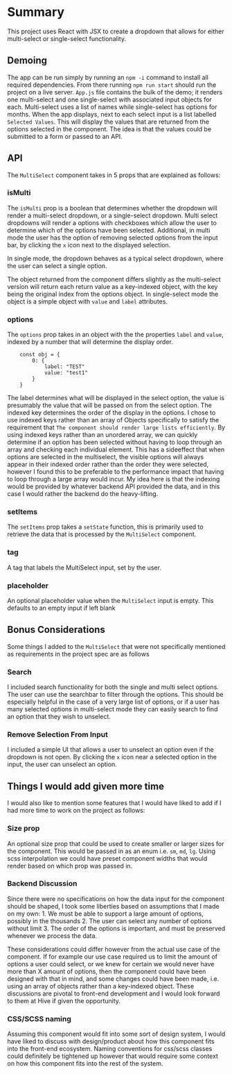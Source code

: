 # Summary
This project uses React with JSX to create a dropdown that allows for either multi-select or single-select functionality.

## Demoing
The app can be run simply by running an `npm -i` command to install all required dependencies. From there running `npm run start` should run the project on a live server. `App.js` file contains the bulk of the demo; it renders one multi-select and one single-select with associated input objects for each. Multi-select uses a list of names while single-select has options for months. When the app displays, next to each select input is a list labelled `Selected Values`. This will display the values that are returned from the options selected in the component. The idea is that the values could be submitted to a form or passed to an API.

## API
The `MultiSelect` component takes in 5 props that are explained as follows:

### isMulti
The `isMulti` prop is a boolean that determines whether the dropdown will render a multi-select dropdown, or a single-select dropdown. Multi select dropdowns will render a options with checkboxes which allow the user to determine which of the options have been selected. Additional, in multi mode the user has the option of removing selected options from the input bar, by clicking the `x` icon next to the displayed selection.

In single mode, the dropdown behaves as a typical select dropdown, where the user can select a single option.

The object returned from the component differs slightly as the multi-select version will return each return value as a key-indexed object, with the key being the original index from the options object. In single-select mode the object is a simple object with `value` and `label` attributes.

### options
The `options` prop takes in an object with the the properties `label` and `value`, indexed by a number that will determine the display order.
```
    const obj = {
        0: {
            label: "TEST"
            value: "test1"
        }
    }
```

The label determines what will be displayed in the select option, the value is presumably the value that will be passed on from the select option. The indexed key determines the order of the display in the options. I chose to use indexed keys rather than an array of Objects specifically to satisfy the requirement that `The component should render large lists efficiently`. By using indexed keys rather than an unordered array, we can quickly determine if an option has been selected without having to loop through an array and checking each individual element. This has a sideeffect that when options are selected in the multiselect, the visible options will always appear in their indexed order rather than the order they were selected, however I found this to be preferable to the performance impact that having to loop through a large array would incur. My idea here is that the indexing would be provided by whatever backend API provided the data, and in this case I would rather the backend do the heavy-lifting.

### setItems
The `setItems` prop takes a `setState` function, this is primarily used to retrieve the data that is processed by the `MultiSelect` component.

### tag
A tag that labels the MultiSelect input, set by the user.

### placeholder
An optional placeholder value when the `MultiSelect` input is empty. This defaults to an empty input if left blank

## Bonus Considerations
Some things I added to the `MultiSelect` that were not specifically mentioned as requirements in the project spec are as follows

### Search
I included search functionality for both the single and multi select options. The user can use the searchbar to filter through the options. This should be especially helpful in the case of a very large list of options, or if a user has many selected options in multi-select mode they can easily search to find an option that they wish to unselect.

### Remove Selection From Input
I included a simple UI that allows a user to unselect an option even if the dropdown is not open. By clicking the `x` icon near a selected option in the input, the user can unselect an option.

## Things I would add given more time
I would also like to mention some features that I would have liked to add if I had more time to work on the project as follows:

### Size prop
An optional size prop that could be used to create smaller or larger sizes for the component. This would be passed in as an enum i.e. `sm`, `md`, `lg`. Using scss interpolation we could have preset component widths that would render based on which prop was passed in.

### Backend Discussion
Since there were no specifications on how the data input for the component should be shaped, I took some liberties based on assumptions that I made on my own:
    1. We must be able to support a large amount of options, possibly in the thousands
    2. The user can select any number of options without limit
    3. The order of the options is important, and must be preserved whenever we process the data.

These considerations could differ however from the actual use case of the component. If for example our use case required us to limit the amount of options a user could select, or we knew for certain we would never have more than X amount of options, then the component could have been designed with that in mind, and some changes could have been made, i.e. using an array of objects rather than a key-indexed object. These discussions are pivotal to front-end development and I would look forward to them at Hive if given the opportunity.

### CSS/SCSS naming
Assuming this component would fit into some sort of design system, I would have liked to discuss with design/product about how this component fits into the front-end ecosystem. Naming conventions for css/scss classes could definitely be tightened up however that would require some context on how this component fits into the rest of the system.
